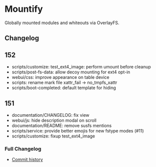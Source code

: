 # Mountify
Globally mounted modules and whiteouts via OverlayFS.

## Changelog
## 152
- scripts/customize: test_ext4_image: perform umount before cleanup
- scripts/post-fs-data: allow decoy mounting for ext4 opt-in
- webui/css: improve appearance on table device
- scripts: rename mark file xattr_fail -> no_tmpfs_xattr
- scripts/boot-completed: default template for hiding

## 151
- documentation/CHANGELOG: fix view
- webui/js: hide description modal on scroll
- documentation/README: remove susfs mentions
- scripts/service: provide better emojis for new fstype modes (#11)
- scripts/customize: fixup test_ext4_image


### Full Changelog
- [Commit history](https://github.com/backslashxx/mountify/commits/master/)
